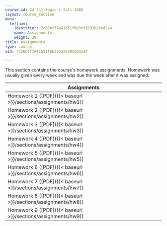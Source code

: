 ```yaml
---
course_id: 24-241-logic-i-fall-2005
layout: course_section
menu:
  leftnav:
    identifier: 7c56bff7e41b51f6b3e5329382b6d2a4
    name: Assignments
    weight: 30
title: Assignments
type: course
uid: 7c56bff7e41b51f6b3e5329382b6d2a4

---
```


This section contains the course's homework assignments. Homework was usually given every week and was due the week after it was assigned.

| Assignments |
| --- |
| Homework 1 ([PDF]({{< baseurl >}}/sections/assignments/hw1)) |
| Homework 2 ([PDF]({{< baseurl >}}/sections/assignments/hw2)) |
| Homework 3 ([PDF]({{< baseurl >}}/sections/assignments/hw3)) |
| Homework 4 ([PDF]({{< baseurl >}}/sections/assignments/hw4)) |
| Homework 5 ([PDF]({{< baseurl >}}/sections/assignments/hw5)) |
| Homework 6 ([PDF]({{< baseurl >}}/sections/assignments/hw6)) |
| Homework 7 ([PDF]({{< baseurl >}}/sections/assignments/hw7)) |
| Homework 8 ([PDF]({{< baseurl >}}/sections/assignments/hw8)) |
| Homework 9 ([PDF]({{< baseurl >}}/sections/assignments/hw9))